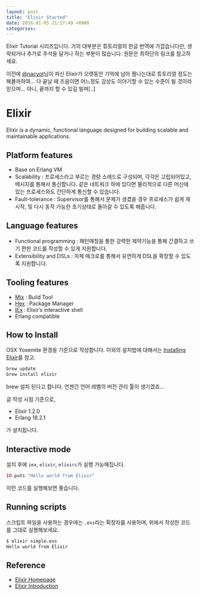 ```yaml
---
layout: post
title: "Elixir Started"
date: 2016-01-05 21:17:49 +0900
categories:
---
```


Elixir Tutorial 시리즈입니다. 거의 대부분은 튜토리얼의 한글 번역에 가깝습니다만, 생략되거나 추가로 주석을 달거나 하는 부분이 많습니다. 원문은 최하단의 링크를 참고하세요.

이전에 [@nacyot](https://twitter.com/nacyo_t)님이 파신 Elixir가 오랫동안 기억에 남아 짬나는대로 튜토리얼 정도는 해볼까하여... 다 끝날 때 즈음이면 어느정도 감상도 이야기할 수 있는 수준이 될 것이라 믿으며... 아니, 끝까지 할 수 있길 빌며[..]

# Elixir
Elixir is a dynamic, functional language designed for building scalable and maintainable applications.

## Platform features
 * Base on Erlang VM
 * Scalability : 프로세스라고 부르는 경량 스레드로 구성되며, 각각은 고립되어있고, 메시지를 통해서 통신합니다. 같은 네트워크 하에 있다면 물리적으로 다른 머신에 있는 프로세스와도 간단하게 통신할 수 있습니다.
 * Fault-tolerance : Supervisor를 통해서 문제가 생겼을 경우 프로세스가 쉽게 재시작, 및 다시 동작 가능한 초기상태로 돌아갈 수 있도록 해줍니다.

## Language features
 * Functional programming : 패턴매칭을 통한 강력한 제약기능을 통해 간결하고 쓰기 편한 코드를 작성할 수 있게 지원합니다.
 * Extensibility and DSLs : 자체 매크로를 통해서 유연하게 DSL을 확장할 수 있도록 지원합니다.

## Tooling features
 * [Mix](http://elixir-lang.org/docs/stable/mix/Mix.html) : Build Tool
 * [Hex](https://hex.pm) : Package Manager
 * [IEx](http://elixir-lang.org/docs/stable/iex/IEx.html) : Elixir’s interactive shell
 * Erlang compatible

## How to Install
OSX Yosemite 환경을 기준으로 작성합니다. 이외의 설치법에 대해서는 [Installing Elixir](http://elixir-lang.org/install.html)를 참고.

```bash
brew update
brew install elixir
```

brew 설치 된다고 합니다. 언젠간 언어 레벨의 버전 관리 툴이 생기겠죠...

글 작성 시점 기준으로,

 * Elixir 1.2.0
 * Erlang 18.2.1

가 설치됩니다.

## Interactive mode

설치 후에 `iex`, `elixir`, `elixirc`가 실행 가능해집니다.

```elixir
IO.puts "Hello world from Elixir"
```

이런 코드를 실행해보면 좋습니다.

## Running scripts

스크립트 파일을 사용하는 경우에는 `.exs`라는 확장자를 사용하며, 위에서 작성한 코드를 그대로 실행해보세요.

```bash
$ elixir simple.exs
Hello world from Elixir
```

## Reference
 * [Elixir Homepage](http://elixir-lang.org)
 * [Elixir Introduction](http://elixir-lang.org/getting-started/introduction.html)
